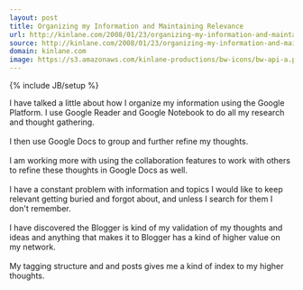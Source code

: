 ```yaml
---
layout: post
title: Organizing my Information and Maintaining Relevance
url: http://kinlane.com/2008/01/23/organizing-my-information-and-maintaining-relevance/
source: http://kinlane.com/2008/01/23/organizing-my-information-and-maintaining-relevance/
domain: kinlane.com
image: https://s3.amazonaws.com/kinlane-productions/bw-icons/bw-api-a.png
---
```

{% include JB/setup %}

<p>
     I have talked a little about how I organize my information using the Google Platform. I use Google Reader and Google Notebook to do all my research and thought gathering.
     <br />
     <br />
     I then use Google Docs to group and further refine my thoughts.
     <br />
     <br />
     I am working more with using the collaboration features to work with others to refine these thoughts in Google Docs as well.
     <br />
     <br />
     I have a constant problem with information and topics I would like to keep relevant getting buried and forgot about, and unless I search for them I don't remember.
     <br />
     <br />
     I have discovered the Blogger is kind of my validation of my thoughts and ideas and anything that makes it to Blogger has a kind of higher value on my network.
     <br />
     <br />
     My tagging structure and and posts gives me a kind of index to my higher thoughts.
</p>